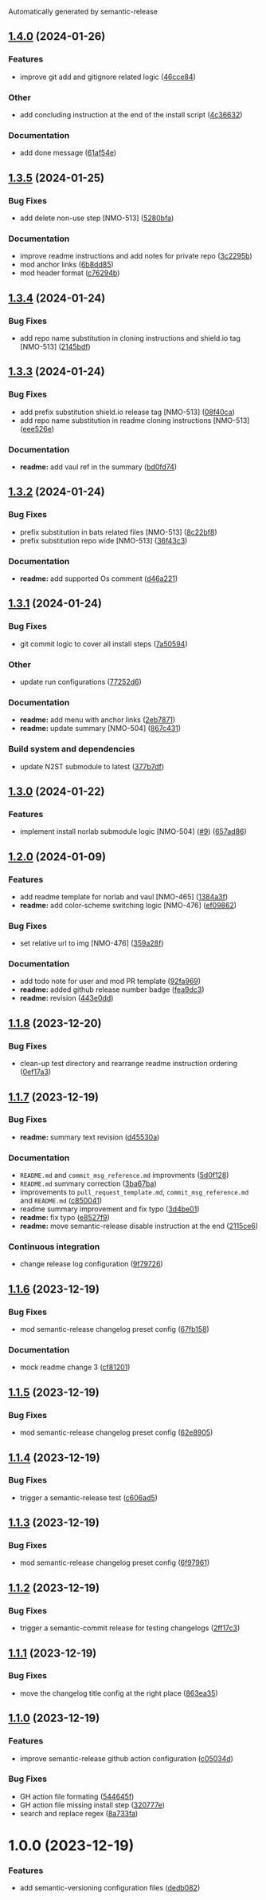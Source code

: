 Automatically generated by semantic-release

## [1.4.0](https://github.com/norlab-ulaval/template-norlab-project/compare/v1.3.5...v1.4.0) (2024-01-26)


### Features

* improve git add and gitignore related logic ([46cce84](https://github.com/norlab-ulaval/template-norlab-project/commit/46cce8415c0095038446b67df646ddbca6ebbe9c))


### Other

* add concluding instruction at the end of the install script ([4c36632](https://github.com/norlab-ulaval/template-norlab-project/commit/4c36632f9c50b785849ac7c0c276a19ba695d4ea))


### Documentation

* add done message ([61af54e](https://github.com/norlab-ulaval/template-norlab-project/commit/61af54e5616eb5add9783f2be080b4ff5db53507))

## [1.3.5](https://github.com/norlab-ulaval/template-norlab-project/compare/v1.3.4...v1.3.5) (2024-01-25)


### Bug Fixes

* add delete non-use step [NMO-513] ([5280bfa](https://github.com/norlab-ulaval/template-norlab-project/commit/5280bfabec947a4efa7c7f21a9ba2ef41848f20f))


### Documentation

* improve readme instructions and add notes for private repo ([3c2295b](https://github.com/norlab-ulaval/template-norlab-project/commit/3c2295b02abef16f51e213d2ae9e1529bdf09575))
* mod anchor links ([6b8dd85](https://github.com/norlab-ulaval/template-norlab-project/commit/6b8dd85d3ad42cea5018b342857eafbd6fd3d5f0))
* mod header format ([c76294b](https://github.com/norlab-ulaval/template-norlab-project/commit/c76294b4682d7e90b7aadc617f90b013a020b8f1))

## [1.3.4](https://github.com/norlab-ulaval/template-norlab-project/compare/v1.3.3...v1.3.4) (2024-01-24)


### Bug Fixes

* add repo name substitution in cloning instructions and shield.io tag [NMO-513] ([2145bdf](https://github.com/norlab-ulaval/template-norlab-project/commit/2145bdfd8f7534f1db702c79bd844c0d855c8640))

## [1.3.3](https://github.com/norlab-ulaval/template-norlab-project/compare/v1.3.2...v1.3.3) (2024-01-24)


### Bug Fixes

* add prefix substitution shield.io release tag [NMO-513] ([08f40ca](https://github.com/norlab-ulaval/template-norlab-project/commit/08f40ca68956081f45da897415d9b038c86e6588))
* add repo name substitution in readme cloning instructions [NMO-513] ([eee526e](https://github.com/norlab-ulaval/template-norlab-project/commit/eee526ecfd2b4e457a79ed9180e0da059810d0e5))


### Documentation

* **readme:** add vaul ref in the summary ([bd0fd74](https://github.com/norlab-ulaval/template-norlab-project/commit/bd0fd74494efd07db57fe17dfd1b0facbc570f15))

## [1.3.2](https://github.com/norlab-ulaval/template-norlab-project/compare/v1.3.1...v1.3.2) (2024-01-24)


### Bug Fixes

* prefix substitution in bats related files [NMO-513] ([8c22bf8](https://github.com/norlab-ulaval/template-norlab-project/commit/8c22bf80292395a55703fc5e623b9870a20a89e2))
* prefix substitution repo wide [NMO-513] ([36f43c3](https://github.com/norlab-ulaval/template-norlab-project/commit/36f43c3dc054faa61e7bf986f0d269e8cb3d8397))


### Documentation

* **readme:** add supported Os comment ([d46a221](https://github.com/norlab-ulaval/template-norlab-project/commit/d46a221890bf53c14703d6e5821ad2f4734aa179))

## [1.3.1](https://github.com/norlab-ulaval/template-norlab-project/compare/v1.3.0...v1.3.1) (2024-01-24)


### Bug Fixes

* git commit logic to cover all install steps ([7a50594](https://github.com/norlab-ulaval/template-norlab-project/commit/7a50594f08133227ff0abdd803b722ff8d17b73b))


### Other

* update run configurations ([77252d6](https://github.com/norlab-ulaval/template-norlab-project/commit/77252d66df4182dfe1a11ac8e95e9ce1fb31b630))


### Documentation

* **readme:** add menu with anchor links ([2eb7871](https://github.com/norlab-ulaval/template-norlab-project/commit/2eb787113e53f016f919ba16abc16e552998a2e0))
* **readme:** update summary [NMO-504] ([867c431](https://github.com/norlab-ulaval/template-norlab-project/commit/867c4311a7fbeaee269ac337fabf20248a10de8d))


### Build system and dependencies

* update N2ST submodule to latest ([377b7df](https://github.com/norlab-ulaval/template-norlab-project/commit/377b7df7562495f81caa5b6d7c1ca4cac478ddca))

## [1.3.0](https://github.com/norlab-ulaval/template-norlab-project/compare/v1.2.0...v1.3.0) (2024-01-22)


### Features

* implement install norlab submodule logic [NMO-504] ([#9](https://github.com/norlab-ulaval/template-norlab-project/issues/9)) ([657ad86](https://github.com/norlab-ulaval/template-norlab-project/commit/657ad864a79f24d1632f4e642ef4c32f39e6ebdd))

## [1.2.0](https://github.com/norlab-ulaval/template-norlab-project/compare/v1.1.8...v1.2.0) (2024-01-09)


### Features

* add readme template for norlab and vaul [NMO-465] ([1384a3f](https://github.com/norlab-ulaval/template-norlab-project/commit/1384a3f10ddf8b6ea0f7644a05140d310e7b6e77))
* **readme:** add color-scheme switching logic [NMO-476] ([ef09862](https://github.com/norlab-ulaval/template-norlab-project/commit/ef09862b6e0b42bfcc2e6184af3fd8aa1a086561))


### Bug Fixes

* set relative url to img [NMO-476] ([359a28f](https://github.com/norlab-ulaval/template-norlab-project/commit/359a28f2bb71e99dc7321f17b7e2e732a0da8bff))


### Documentation

* add todo note for user and mod PR template ([92fa969](https://github.com/norlab-ulaval/template-norlab-project/commit/92fa9699309153a3a39a94c0a9094abb8c12b24a))
* **readme:** added github release number badge ([fea9dc3](https://github.com/norlab-ulaval/template-norlab-project/commit/fea9dc31fa9c7e6f2825378dafeb7f64464f18ba))
* **readme:** revision ([443e0dd](https://github.com/norlab-ulaval/template-norlab-project/commit/443e0ddbaeaf41daca18b9ac8af4472dfb5f3f19))

## [1.1.8](https://github.com/norlab-ulaval/template-norlab-project/compare/v1.1.7...v1.1.8) (2023-12-20)


### Bug Fixes

* clean-up test directory and rearrange readme instruction ordering ([0ef17a3](https://github.com/norlab-ulaval/template-norlab-project/commit/0ef17a35e581da18d6e8b209f0b51eba18ce5c68))

## [1.1.7](https://github.com/norlab-ulaval/template-norlab-project/compare/v1.1.6...v1.1.7) (2023-12-19)


### Bug Fixes

* **readme:** summary text revision ([d45530a](https://github.com/norlab-ulaval/template-norlab-project/commit/d45530a9aee4c712805d63fc333e03268140fd1b))


### Documentation

* `README.md` and `commit_msg_reference.md` improvments ([5d0f128](https://github.com/norlab-ulaval/template-norlab-project/commit/5d0f128882dad06c21c870266225fc8a110974e0))
* `README.md` summary correction ([3ba67ba](https://github.com/norlab-ulaval/template-norlab-project/commit/3ba67ba4abb67df3884f335c8cb6ee01d564dd46))
* improvements to `pull_request_template.md`, `commit_msg_reference.md` and `README.md` ([c850041](https://github.com/norlab-ulaval/template-norlab-project/commit/c850041d04442a140647fa3c4314f2c00e55209b))
* readme summary improvement and fix typo ([3d4be01](https://github.com/norlab-ulaval/template-norlab-project/commit/3d4be0141655c68b53789bbd0d20b10e79e5e965))
* **readme:** fix typo ([e8527f9](https://github.com/norlab-ulaval/template-norlab-project/commit/e8527f9b905fbd505e995536b5f221970ca62a29))
* **readme:** move semantic-release disable instruction at the end ([2115ce6](https://github.com/norlab-ulaval/template-norlab-project/commit/2115ce65b1ecbc6a1a23b6a5f5b17f6370a258e8))


### Continuous integration

* change release log configuration ([9f79726](https://github.com/norlab-ulaval/template-norlab-project/commit/9f79726eb06fd16ece9797ac8edfb770e45875c3))

## [1.1.6](https://github.com/norlab-ulaval/template-norlab-project/compare/v1.1.5...v1.1.6) (2023-12-19)


### Bug Fixes

* mod semantic-release changelog preset config ([67fb158](https://github.com/norlab-ulaval/template-norlab-project/commit/67fb158192943dfc35e4d77ed4477845fbcdf34a))


### Documentation

* mock readme change 3 ([cf81201](https://github.com/norlab-ulaval/template-norlab-project/commit/cf812015826ac624b919cbb6b777b630faea94a2))

## [1.1.5](https://github.com/norlab-ulaval/template-norlab-project/compare/v1.1.4...v1.1.5) (2023-12-19)


### Bug Fixes

* mod semantic-release changelog preset config ([62e8905](https://github.com/norlab-ulaval/template-norlab-project/commit/62e89053fc89124a410a91c3396c45649a73a1bb))

## [1.1.4](https://github.com/norlab-ulaval/template-norlab-project/compare/v1.1.3...v1.1.4) (2023-12-19)


### Bug Fixes

* trigger a semantic-release test ([c606ad5](https://github.com/norlab-ulaval/template-norlab-project/commit/c606ad5aa5292f16e34285e7d7a931a5bff805bc))

## [1.1.3](https://github.com/norlab-ulaval/template-norlab-project/compare/v1.1.2...v1.1.3) (2023-12-19)


### Bug Fixes

* mod semantic-release changelog preset config ([6f97961](https://github.com/norlab-ulaval/template-norlab-project/commit/6f97961649a9aa50fdda83edb7183afde9f759e2))

## [1.1.2](https://github.com/norlab-ulaval/template-norlab-project/compare/v1.1.1...v1.1.2) (2023-12-19)


### Bug Fixes

* trigger a semantic-commit release for testing changelogs ([2ff17c3](https://github.com/norlab-ulaval/template-norlab-project/commit/2ff17c3330c26c9768dee38700c0bd3500dd865d))

## [1.1.1](https://github.com/norlab-ulaval/template-norlab-project/compare/v1.1.0...v1.1.1) (2023-12-19)


### Bug Fixes

* move the changelog title config at the right place ([863ea35](https://github.com/norlab-ulaval/template-norlab-project/commit/863ea35399d152f1027e07b95780699409d3358e))

## [1.1.0](https://github.com/norlab-ulaval/template-norlab-project/compare/v1.0.0...v1.1.0) (2023-12-19)


### Features

* improve  semantic-release github action configuration ([c05034d](https://github.com/norlab-ulaval/template-norlab-project/commit/c05034d9bfb24e0be05ea018dbf40ffe2997d0a5))


### Bug Fixes

* GH action file formating ([544645f](https://github.com/norlab-ulaval/template-norlab-project/commit/544645f39f7405a9cb794a20ba55c4c1999b44af))
* GH action file missing install step ([320777e](https://github.com/norlab-ulaval/template-norlab-project/commit/320777e9fd6d28e6c20295fc9c8b8563c88e5561))
* search and replace regex ([8a733fa](https://github.com/norlab-ulaval/template-norlab-project/commit/8a733fa30e7a902ff3abb69b5c1c385b7abdcbb2))

# 1.0.0 (2023-12-19)


### Features

* add semantic-versioning configuration files ([dedb082](https://github.com/norlab-ulaval/template-norlab-project/commit/dedb08238246a29054fc75b92f38bf6ea99802c4))
